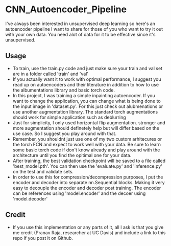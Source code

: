 # CNN_Autoencoder_Pipeline
I've always been interested in unsupervised deep learning so here's an autoencoder pipeline I want to share for those of you who want to try it out with your own data. You need alot of data for it to be effective since it's unsupervised.

## Usage
- To train, use the train.py code and just make sure your train and val set are in a folder called 'train' and 'val'
- If you actually want it to work with optimal performance, I suggest you read up on autoencoders and their literature in addition to how to use the albumentations library and basic torch code.
- In this project, I was training a simple inpainting autoencoder. If you want to change the application, you can change what is being done to the input image in 'dataset.py'. For this just check out alubmenations or use another augmentation library. The standard torch augmentations should work for simple application such as deblurring
- Just for simplicity, I only used horizontal flip augmentation. stronger and more augmentation should definetely help but will differ based on the use case. So I suggest you play around with that.
- Remember, you shouldnt just use one of my two custom arhitecures or the torch FCN and expect to work well with your data. Be sure to learn some basic torch code if don't know already and play around with the architecture until you find the opitimal one for your data.
- After training, the best validation checkpoint will be saved to a file called 'best_model.pth'. You can then use the 'evaluate.py' and 'inference.py' on the test and validate sets.
- In order to use this for compression/decompression purposes, I put the encoder and decoder into separate nn.Sequential blocks. Making it very easy to decouple the encoder and decoder post training. The encoder can be references using 'model.encoder' and the decoer using 'model.decoder'

## Credit
- If you use this implementation or any parts of it, all I ask is that you give me credit (Pranav Raja, researcher at UC Davis) and include a link to this repo if you post it on Github.
